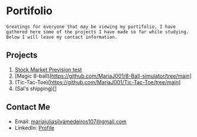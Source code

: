 # Portifolio
`Greatings for everyone that may be viewing my portifolio, I have gathered here some of the projects I have made so far while studying. Below I will leave my contact information.`

## Projects
1. [Stock Market Prevision test](https://github.com/MariaJ001/stock_market_prevision)
2. [Magic 8-ball)[https://github.com/MariaJ001/8-Ball-simulator/tree/main]
3. (Tic-Tac-Toe)[https://github.com/MariaJ001/Tic-Tac-Toe/tree/main]
4. (Sal's shipping)[]

## Contact Me

- Email: mariajuliasilvamedeiros107@gmail.com
- LinkedIn: [Profile](www.linkedin.com/in/maria-julia-s-591534234)
